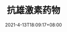 ---
title: "抗雄激素药物"
description: "Antiandrogen"
date: 2021-4-13T18:09:17+08:00
draft: false
weight: 4
collapsible: true
---